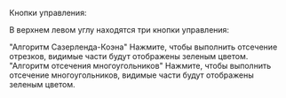Кнопки управления:

В верхнем левом углу находятся три кнопки управления:

"Алгоритм Сазерленда-Коэна"
Нажмите, чтобы выполнить отсечение отрезков, видимые части будут отображены зеленым цветом.
"Алгоритм отсечения многоугольников"
Нажмите, чтобы выполнить отсечение многоугольников, видимые части будут отображены зеленым цветом.